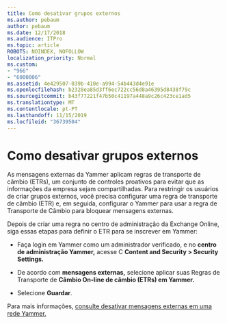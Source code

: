 ```yaml
---
title: Como desativar grupos externos
ms.author: pebaum
author: pebaum
ms.date: 12/17/2018
ms.audience: ITPro
ms.topic: article
ROBOTS: NOINDEX, NOFOLLOW
localization_priority: Normal
ms.custom:
- "966"
- "6000006"
ms.assetid: 4e429507-039b-410e-a994-54b443d4e91e
ms.openlocfilehash: b2328ea85d3ff6ec722cc56d8a46395d8438f79c
ms.sourcegitcommit: b43f77221f47b50c41197a448a9c26c423ce1ad5
ms.translationtype: MT
ms.contentlocale: pt-PT
ms.lasthandoff: 11/15/2019
ms.locfileid: "36739504"
---
```

# <a name="how-to-disable-external-groups"></a>Como desativar grupos externos

As mensagens externas da Yammer aplicam regras de transporte de câmbio (ETRs), um conjunto de controles proativos para evitar que as informações da empresa sejam compartilhadas. Para restringir os usuários de criar grupos externos, você precisa configurar uma regra de transporte de câmbio (ETR) e, em seguida, configurar o Yammer para usar a regra de Transporte de Câmbio para bloquear mensagens externas.
  
Depois de criar uma regra no centro de administração da Exchange Online, siga essas etapas para definir o ETR para se inscrever em Yammer:
  
- Faça login em Yammer como um administrador verificado, e no **centro de administração Yammer,** acesse C **Content and Security \> Security Settings.**

- De acordo com **mensagens externas,** selecione aplicar suas Regras de Transporte de **Câmbio On-line de câmbio (ETRs) em Yammer.**

- Selecione **Guardar**.

Para mais informações, [consulte desativar mensagens externas em uma rede Yammer.](https://docs.microsoft.com/yammer/work-with-external-users/disable-external-messaging)
  